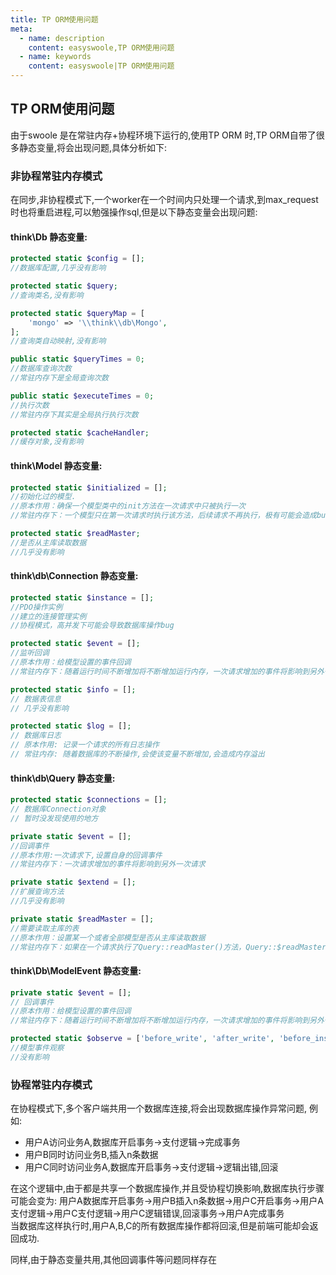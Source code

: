 ```yaml
---
title: TP ORM使用问题
meta:
  - name: description
    content: easyswoole,TP ORM使用问题
  - name: keywords
    content: easyswoole|TP ORM使用问题
---
```

## TP ORM使用问题
由于swoole 是在常驻内存+协程环境下运行的,使用TP ORM 时,TP ORM自带了很多静态变量,将会出现问题,具体分析如下:  

### 非协程常驻内存模式
在同步,非协程模式下,一个worker在一个时间内只处理一个请求,到max_request时也将重启进程,可以勉强操作sql,但是以下静态变量会出现问题:
#### think\Db 静态变量:
```php
protected static $config = [];
//数据库配置,几乎没有影响

protected static $query;
//查询类名,没有影响

protected static $queryMap = [
    'mongo' => '\\think\\db\Mongo',
];
//查询类自动映射,没有影响

public static $queryTimes = 0;
//数据库查询次数
//常驻内存下是全局查询次数

public static $executeTimes = 0;
//执行次数
//常驻内存下其实是全局执行执行次数

protected static $cacheHandler;
//缓存对象,没有影响

```
#### think\Model 静态变量:
```php
protected static $initialized = [];
//初始化过的模型.
//原本作用：确保一个模型类中的init方法在一次请求中只被执行一次
//常驻内存下：一个模型只在第一次请求时执行该方法，后续请求不再执行，极有可能会造成bug

protected static $readMaster;
//是否从主库读取数据
//几乎没有影响

```

#### think\db\Connection 静态变量:
```php
protected static $instance = [];
//PDO操作实例
//建立的连接管理实例
//协程模式，高并发下可能会导致数据库操作bug

protected static $event = [];
//监听回调
//原本作用：给模型设置的事件回调
//常驻内存下：随着运行时间不断增加将不断增加运行内存，一次请求增加的事件将影响到另外一次请求

protected static $info = [];
// 数据表信息
// 几乎没有影响

protected static $log = [];
// 数据库日志
// 原本作用: 记录一个请求的所有日志操作
// 常驻内存: 随着数据库的不断操作,会使该变量不断增加,会造成内存溢出

```
#### think\db\Query 静态变量:
```php
protected static $connections = [];
// 数据库Connection对象
// 暂时没发现使用的地方

private static $event = [];
//回调事件
//原本作用:一次请求下,设置自身的回调事件
//常驻内存下：一次请求增加的事件将影响到另外一次请求

private static $extend = [];
//扩展查询方法
//几乎没有影响

private static $readMaster = [];
//需要读取主库的表
//原本作用：设置某一个或者全部模型是否从主库读取数据
//常驻内存下：如果在一个请求执行了Query::readMaster()方法，Query::$readMaster不会释放，将会影响到其他请求

```
#### think\Db\ModelEvent 静态变量:
```php
private static $event = [];
// 回调事件
//原本作用：给模型设置的事件回调
//常驻内存下：随着运行时间不断增加将不断增加运行内存，一次请求增加的事件将影响到另外一次请求

protected static $observe = ['before_write', 'after_write', 'before_insert', 'after_insert', 'before_update', 'after_update', 'before_delete', 'after_delete', 'before_restore', 'after_restore'];
//模型事件观察
//没有影响

```

### 协程常驻内存模式
在协程模式下,多个客户端共用一个数据库连接,将会出现数据库操作异常问题,
例如:
* 用户A访问业务A,数据库开启事务->支付逻辑->完成事务
* 用户B同时访问业务B,插入n条数据
* 用户C同时访问业务A,数据库开启事务->支付逻辑->逻辑出错,回滚

在这个逻辑中,由于都是共享一个数据库操作,并且受协程切换影响,数据库执行步骤可能会变为:
用户A数据库开启事务->用户B插入n条数据->用户C开启事务->用户A支付逻辑->用户C支付逻辑->用户C逻辑错误,回滚事务->用户A完成事务  
当数据库这样执行时,用户A,B,C的所有数据库操作都将回滚,但是前端可能却会返回成功.  

同样,由于静态变量共用,其他回调事件等问题同样存在
